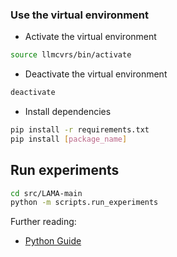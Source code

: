 ### Use the virtual environment
- Activate the virtual environment
```bash
source llmcvrs/bin/activate
```
- Deactivate the virtual environment
```bash
deactivate
```
- Install dependencies
```bash
pip install -r requirements.txt
pip install [package_name]
```

## Run experiments
```bash
cd src/LAMA-main
python -m scripts.run_experiments
```

Further reading: 
- [Python Guide](https://docs.python-guide.org/dev/virtualenvs/#installing-pipenv)